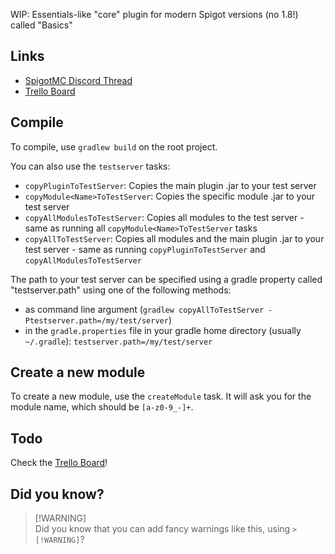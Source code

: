 WIP: Essentials-like "core" plugin for modern Spigot versions (no 1.8!) called "Basics"

## Links
- [SpigotMC Discord Thread](https://discord.com/channels/690411863766466590/1196562355912446094)
- [Trello Board](https://trello.com/b/QjvNuXEO/basics)

## Compile
To compile, use `gradlew build` on the root project.

You can also use the `testserver` tasks:

- `copyPluginToTestServer`: Copies the main plugin .jar to your test server
- `copyModule<Name>ToTestServer`: Copies the specific module .jar to your test server
- `copyAllModulesToTestServer`: Copies all modules to the test server - same as running all `copyModule<Name>ToTestServer` tasks
- `copyAllToTestServer`: Copies all modules and the main plugin .jar to your test server - same as running `copyPluginToTestServer` and `copyAllModulesToTestServer`

The path to your test server can be specified using a gradle property called "testserver.path" using one of the following methods:
- as command line argument (`gradlew copyAllToTestServer -Ptestserver.path=/my/test/server`)
- in the `gradle.properties` file in your gradle home directory (usually `~/.gradle`): `testserver.path=/my/test/server`

## Create a new module
To create a new module, use the `createModule` task. It will ask you for the module name, which should be `[a-z0-9_-]+`.

## Todo
Check the [Trello Board](https://trello.com/b/QjvNuXEO/basics)!

## Did you know?
> [!WARNING]\
> Did you know that you can add fancy warnings like this, using `> [!WARNING]`?
